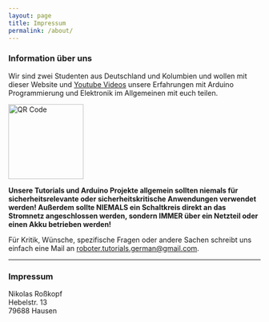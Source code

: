 ```yaml
---
layout: page
title: Impressum
permalink: /about/
---
```


### Information über uns
Wir sind zwei Studenten aus Deutschland und Kolumbien und wollen mit dieser Website und [Youtube Videos](https://www.youtube.com/channel/UCT7OJquYzFHHpyjkZL8APFw/featured) unsere Erfahrungen mit Arduino Programmierung und Elektronik im Allgemeinen mit euch teilen.  

<a href='https://www.youtube.com/channel/UCT7OJquYzFHHpyjkZL8APFw/featured'><img src='../assets/media/marketing/QR_code_yt.png' alt='QR Code' width=150 /></a>

**Unsere Tutorials und Arduino Projekte allgemein sollten niemals für sicherheitsrelevante oder sicherheitskritische Anwendungen verwendet werden! Außerdem sollte NIEMALS ein Schaltkreis direkt an das Stromnetz angeschlossen werden, sondern IMMER über ein Netzteil oder einen Akku betrieben werden!**  

Für Kritik, Wünsche, spezifische Fragen oder andere Sachen schreibt uns einfach eine Mail an roboter.tutorials.german@gmail.com.  


***


### Impressum
Nikolas Roßkopf  
Hebelstr. 13  
79688 Hausen  

